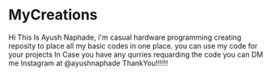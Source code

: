 # MyCreations
Hi This Is Ayush Naphade, i'm casual hardware programming creating reposity to place all my basic codes in one place.
you can use my code for your projects
In Case you have any qurries requarding the code you can DM me Instagram at @ayushnaphade
ThankYou!!!!!!
